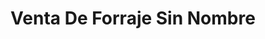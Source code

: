---
title: "Venta De Forraje Sin Nombre"
url: /xonacatlan/venta-de-forraje-sin-nombre/
shop: agraria
---